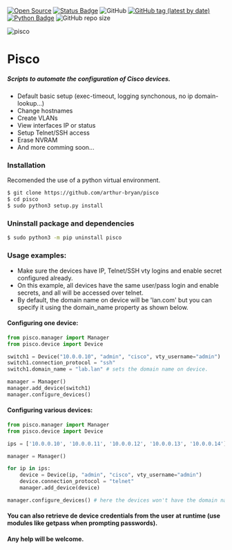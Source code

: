 [![Open Source](https://img.shields.io/badge/-Open%20Source%3F%20Yes%21-3066be?logo=Github&logoColor=white&link=https://github.com/arthur-bryan/pisco)](https://github.com/arthur-bryan/pisco)
[![Status Badge](https://img.shields.io/badge/status-development-3066be)](https://github.com/arthur-bryan/pisco)
![GitHub](https://img.shields.io/github/license/arthur-bryan/pisco?color=blue)
[![GitHub tag (latest by date)](https://img.shields.io/github/v/tag/arthur-bryan/pisco)](https://github.com/arthur-bryan/pisco/tags)
[![Python Badge](https://img.shields.io/badge/-Python%203.7+-3066be?logo=Python&logoColor=white&link=https://www.python.org/)](https://www.python.org/)
![GitHub repo size](https://img.shields.io/github/repo-size/arthur-bryan/pisco)


![pisco](https://user-images.githubusercontent.com/34891953/91322086-b15c9700-e795-11ea-8a30-e7ef610baeef.GIF)


# Pisco
##### Scripts to automate the configuration of Cisco devices.

* Default basic setup (exec-timeout, logging synchonous, no ip domain-lookup...)
* Change hostnames
* Create VLANs
* View interfaces IP or status
* Setup Telnet/SSH access
* Erase NVRAM
* And more comming soon...

### Installation

Recomended the use of a python virtual environment.

```sh
$ git clone https://github.com/arthur-bryan/pisco
$ cd pisco
$ sudo python3 setup.py install	
```

### Uninstall package and dependencies

```sh
$ sudo python3 -m pip uninstall pisco
```


### Usage examples:

* Make sure the devices have IP, Telnet/SSH vty logins and enable secret configured already.
* On this example, all devices have the same user/pass login and enable secrets, and
  all will be accessed over telnet.
* By default, the domain name on device will be 'lan.com' but you can specify it using the 
  domain_name property as shown below.

#### Configuring one device:

```python
from pisco.manager import Manager
from pisco.device import Device

switch1 = Device("10.0.0.10", "admin", "cisco", vty_username="admin")
switch1.connection_protocol = "ssh"
switch1.domain_name = "lab.lan"	# sets the domain name on device.

manager = Manager()
manager.add_device(switch1)
manager.configure_devices()
```

#### Configuring various devices:

```python
from pisco.manager import Manager
from pisco.device import Device

ips = ['10.0.0.10', '10.0.0.11', '10.0.0.12', '10.0.0.13', '10.0.0.14']

manager = Manager()

for ip in ips:
    device = Device(ip, "admin", "cisco", vty_username="admin")
    device.connection_protocol = "telnet"
    manager.add_device(device)

manager.configure_devices()	# here the devices won't have the domain name set and default will be "lan.com"
```

#### You can also retrieve de device credentials from the user at runtime (use modules like getpass when prompting passwords).

#### Any help will be welcome.

